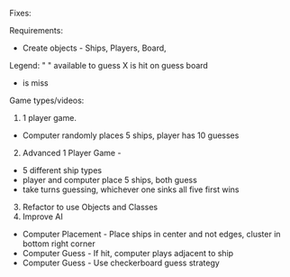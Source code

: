Fixes:

Requirements:
- Create objects - Ships, Players, Board, 

Legend:
" " available to guess
 X is hit on guess board
 - is miss

Game types/videos: 
1. 1 player game. 
  - Computer randomly places 5 ships, player has 10 guesses
2. Advanced 1 Player Game - 
  - 5 different ship types
  - player and computer place 5 ships, both guess
  - take turns guessing, whichever one sinks all five first wins
3. Refactor to use Objects and Classes
4. Improve AI
  - Computer Placement - Place ships in center and not edges, cluster in bottom right corner
  - Computer Guess - If hit, computer plays adjacent to ship
  - Computer Guess - Use checkerboard guess strategy




 